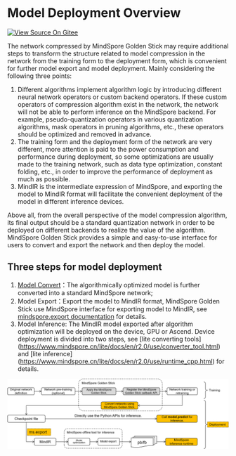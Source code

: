 # Model Deployment Overview

[![View Source On Gitee](https://mindspore-website.obs.cn-north-4.myhuaweicloud.com/website-images/r2.0/resource/_static/logo_source_en.png)](https://gitee.com/mindspore/docs/blob/r2.0/docs/golden_stick/docs/source_en/deployment/overview.md)

The network compressed by MindSpore Golden Stick may require additional steps to transform the structure related to model compression in the network from the training form to the deployment form, which is convenient for further model export and model deployment. Mainly considering the following three points:

1. Different algorithms implement algorithm logic by introducing different neural network operators or custom backend operators. If these custom operators of compression algorithm exist in the network, the network will not be able to perform inference on the MindSpore backend. For example, pseudo-quantization operators in various quantization algorithms, mask operators in pruning algorithms, etc., these operators should be optimized and removed in advance.
2. The training form and the deployment form of the network are very different, more attention is paid to the power consumption and performance during deployment, so some optimizations are usually made to the training network, such as data type optimization, constant folding, etc., in order to improve the performance of deployment as much as possible.
3. MindIR is the intermediate expression of MindSpore, and exporting the model to MindIR format will facilitate the convenient deployment of the model in different inference devices.

Above all, from the overall perspective of the model compression algorithm, its final output should be a standard quantization network in order to be deployed on different backends to realize the value of the algorithm. MindSpore Golden Stick provides a simple and easy-to-use interface for users to convert and export the network and then deploy the model.

## Three steps for model deployment

1. [Model Convert](https://www.mindspore.cn/golden_stick/docs/en/r0.3/deployment/convert.html)：The algorithmically optimized model is further converted into a standard MindSpore network;
2. Model Export：Export the model to MindIR format, MindSpore Golden Stick use MindSpore interface for exporting model to MindIR, see [mindspore.export documentation](https://www.mindspore.cn/docs/en/r2.0/api_python/mindspore/mindspore.export.html) for details.
3. Model Inference: The MindIR model exported after algorithm optimization will be deployed on the device, GPU or Ascend. Device deployment is divided into two steps, see [lite converting tools] (https://www.mindspore.cn/lite/docs/en/r2.0/use/converter_tool.html) and [lite inference] (https://www.mindspore.cn/lite/docs/en/r2.0/use/runtime_cpp.html) for details.

![](../images/deployment/arc.png)
